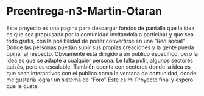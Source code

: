 # Preentrega-n3-Martin-Otaran
Este proyecto es una pagina para descargar fondos de pantalla que la idea es que sea propulsada por la comunidad invitandola a participar y que sea todo gratis, con la posibilidad de poder convertirse en una "Red social" Donde las personas puedan subir sus propias creaciones y la gente pueda opinar al respecto.
Obviamente está dirigido a un publico especifico, pero la idea es que se adapte a cualquier persona.
Le falta pulir, algunos sectores quizás, pero es escalable.
También cuenta con sectores donde la idea es que sean interactivos con el publico como la ventana de comunidad, donde me gustaría lograr un sistema de "Foro"
Este es mi Proyecto final y espero que le guste.

